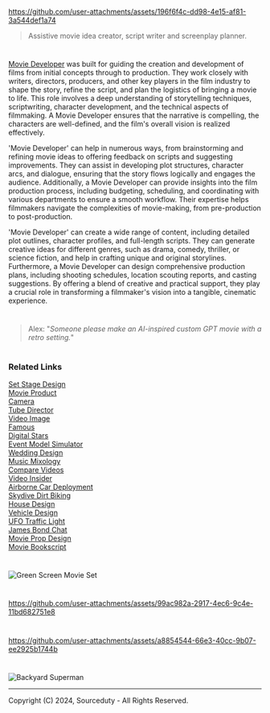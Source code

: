 https://github.com/user-attachments/assets/196f6f4c-dd98-4e15-af81-3a544def1a74

> Assistive movie idea creator, script writer and screenplay planner.

#

[Movie Developer](https://chatgpt.com/g/g-GKuoUegIF-movie-developer) was built for guiding the creation and development of films from initial concepts through to production. They work closely with writers, directors, producers, and other key players in the film industry to shape the story, refine the script, and plan the logistics of bringing a movie to life. This role involves a deep understanding of storytelling techniques, scriptwriting, character development, and the technical aspects of filmmaking. A Movie Developer ensures that the narrative is compelling, the characters are well-defined, and the film's overall vision is realized effectively.

'Movie Developer' can help in numerous ways, from brainstorming and refining movie ideas to offering feedback on scripts and suggesting improvements. They can assist in developing plot structures, character arcs, and dialogue, ensuring that the story flows logically and engages the audience. Additionally, a Movie Developer can provide insights into the film production process, including budgeting, scheduling, and coordinating with various departments to ensure a smooth workflow. Their expertise helps filmmakers navigate the complexities of movie-making, from pre-production to post-production.

'Movie Developer' can create a wide range of content, including detailed plot outlines, character profiles, and full-length scripts. They can generate creative ideas for different genres, such as drama, comedy, thriller, or science fiction, and help in crafting unique and original storylines. Furthermore, a Movie Developer can design comprehensive production plans, including shooting schedules, location scouting reports, and casting suggestions. By offering a blend of creative and practical support, they play a crucial role in transforming a filmmaker's vision into a tangible, cinematic experience.

#

> Alex: "*Someone please make an AI-inspired custom GPT movie with a retro setting.*"

#
### Related Links

[Set Stage Design](https://github.com/sourceduty/Set_Stage_Design)
<br>
[Movie Product](https://github.com/sourceduty/Movie_Product)
<br>
[Camera](https://github.com/sourceduty/Camera)
<br>
[Tube Director](https://chat.openai.com/g/g-epAQ2XbfM-tube-director)
<br>
[Video Image](https://chat.openai.com/g/g-LNtncGSSz-video-image)
<br>
[Famous](https://chat.openai.com/g/g-O9LfTkCN7-famous)
<br>
[Digital Stars](https://chat.openai.com/g/g-dRyZ53slj-digital-stars)
<br>
[Event Model Simulator](https://chat.openai.com/g/g-Zr15o3jSa-event-model-simulator)
<br>
[Wedding Design](https://chatgpt.com/g/g-fXhJAisdE-wedding-design)
<br>
[Music Mixology](https://chat.openai.com/g/g-Dx8EfEK8O-music-mixology)
<br>
[Compare Videos](https://github.com/sourceduty/Compare_Videos)
<br>
[Video Insider](https://chatgpt.com/g/g-ZBiedT6Sq-video-insider)
<br>
[Airborne Car Deployment](https://github.com/sourceduty/Airborne_Car_Deployment)
<br>
[Skydive Dirt Biking](https://github.com/sourceduty/Skydive_Dirt_Biking)
<br>
[House Design](https://github.com/sourceduty/House_Design)
<br>
[Vehicle Design](https://github.com/sourceduty/Vehicle_Design)
<br>
[UFO Traffic Light](https://github.com/sourceduty/UFO_Traffic_Light)
<br>
[James Bond Chat](https://github.com/sourceduty/James_Bond_Chat)
<br>
[Movie Prop Design](https://github.com/sourceduty/Movie_Prop_Design)
<br>
[Movie Bookscript](https://github.com/sourceduty/Movie_Bookscript)

#
![Green Screen Movie Set](https://github.com/sourceduty/Movie_Developer/assets/123030236/c07ab585-7292-4803-a866-32c325b98b17)
#
https://github.com/user-attachments/assets/99ac982a-2917-4ec6-9c4e-11bd682751e8
#
https://github.com/user-attachments/assets/a8854544-66e3-40cc-9b07-ee2925b1744b
#
![Backyard Superman](https://github.com/user-attachments/assets/9953567e-d6c0-47f9-aca1-77c80736ae92)

***
Copyright (C) 2024, Sourceduty - All Rights Reserved.

